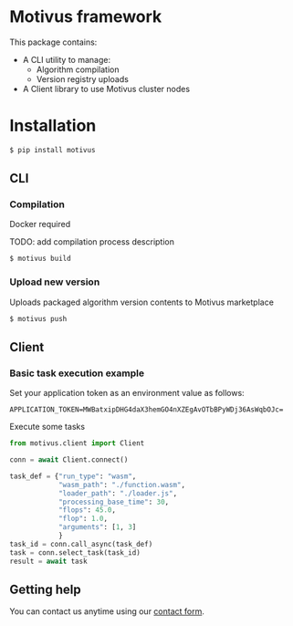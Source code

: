 # Motivus framework

This package contains:

- A CLI utility to manage:
  - Algorithm compilation
  - Version registry uploads
- A Client library to use Motivus cluster nodes

# Installation
```sh
$ pip install motivus
```

## CLI
### Compilation

Docker required

TODO: add compilation process description

```sh
$ motivus build
```

### Upload new version

Uploads packaged algorithm version contents to Motivus marketplace
```sh
$ motivus push
```

## Client
### Basic task execution example
Set your application token as an environment value as follows:
```environ
APPLICATION_TOKEN=MWBatxipDHG4daX3hemGO4nXZEgAvOTbBPyWDj36AsWqbOJc=
```
Execute some tasks
```python
from motivus.client import Client

conn = await Client.connect()

task_def = {"run_type": "wasm",
            "wasm_path": "./function.wasm",
            "loader_path": "./loader.js",
            "processing_base_time": 30,
            "flops": 45.0,
            "flop": 1.0,
            "arguments": [1, 3]
            }
task_id = conn.call_async(task_def)
task = conn.select_task(task_id)
result = await task
```

## Getting help
You can contact us anytime using our [contact form](https://motivus.cl/contact/).
